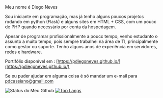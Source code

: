 Meu nome é Diego Neves

Sou iniciante em programação, mas já tenho alguns poucos projetos rodando em python (Flask) e 
alguns sites em HTML + CSS, com um pouco de PHP quando necessário por conta da hospedagem.

Apesar de programar profissionalmente a pouco tempo, venho estudanto o assunto a muito tempo, pois
sempre trabalhei na área de TI, principalmente como gestor ou suporte. Tenho alguns anos de experiência
em servidores, redes e hardware.

Portifólio disponível em : [https://pdiegoneves.github.io/](https://pdiegoneves.github.io/)

Se eu puder ajudar em alguma coisa é só mandar um e-mail para [pdcassiano@gmail.com](mailto:pdcassiano@gmail.com)

![Status do Meu Github](https://github-readme-stats.vercel.app/api?username=pdiegoneves&show_icons=true&theme=default)
[![Top Langs](https://github-readme-stats.vercel.app/api/top-langs/?username=pdiegoneves&layout=compact)](https://github.com/anuraghazra/github-readme-stats)
